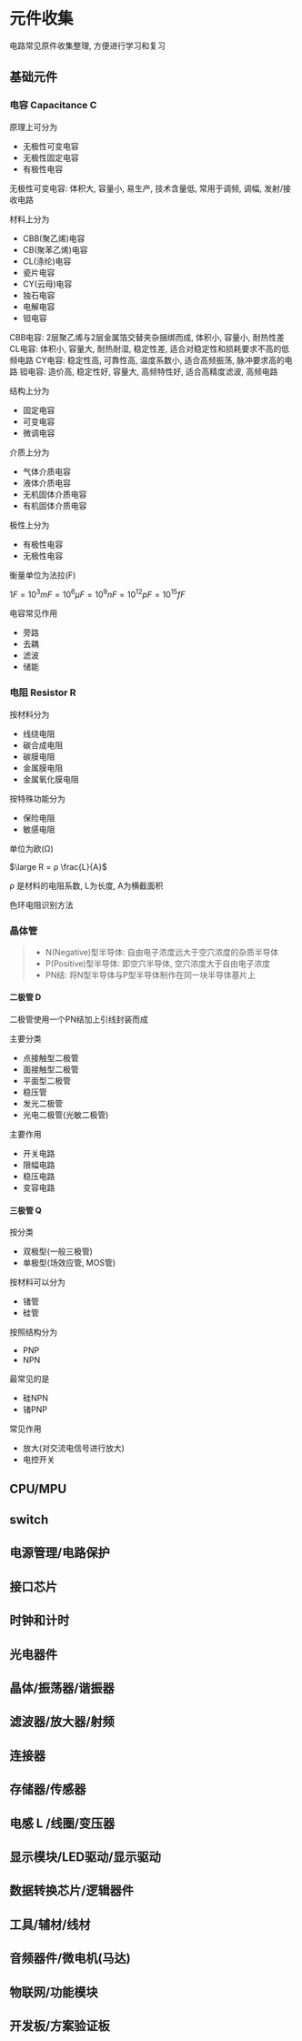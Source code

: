 # 元件收集

电路常见原件收集整理, 方便进行学习和复习

## 基础元件
### 电容 Capacitance C

原理上可分为
* 无极性可变电容
* 无极性固定电容
* 有极性电容

无极性可变电容: 体积大, 容量小, 易生产, 技术含量低, 常用于调频, 调幅, 发射/接收电路

材料上分为
* CBB(聚乙烯)电容
* CB(聚苯乙烯)电容
* CL(涤纶)电容
* 瓷片电容
* CY(云母)电容
* 独石电容
* 电解电容
* 钽电容

CBB电容: 2层聚乙烯与2层金属箔交替夹杂捆绑而成, 体积小, 容量小, 耐热性差
CL电容: 体积小, 容量大, 耐热耐湿, 稳定性差, 适合对稳定性和损耗要求不高的低频电路
CY电容: 稳定性高, 可靠性高, 温度系数小, 适合高频振荡, 脉冲要求高的电路
钽电容: 造价高, 稳定性好, 容量大, 高频特性好, 适合高精度滤波, 高频电路


结构上分为
* 固定电容
* 可变电容
* 微调电容

介质上分为
* 气体介质电容
* 液体介质电容
* 无机固体介质电容
* 有机固体介质电容

极性上分为
* 有极性电容
* 无极性电容

衡量单位为法拉(F)

$1F = 10^{3}mF = 10^{6} μF= 10^{9} nF = 10^{12}pF= 10^{15}fF$

电容常见作用
* 旁路
* 去耦
* 滤波
* 储能

### 电阻 Resistor R

按材料分为

* 线绕电阻
* 碳合成电阻
* 碳膜电阻
* 金属膜电阻
* 金属氧化膜电阻

按特殊功能分为
* 保险电阻
* 敏感电阻

单位为欧(Ω)

$\large R = ρ \frac{L}{A}$

ρ 是材料的电阻系数, L为长度, A为横截面积 

色环电阻识别方法

### 晶体管

> * N(Negative)型半导体: 自由电子浓度远大于空穴浓度的杂质半导体
> * P(Positive)型半导体: 即空穴半导体, 空穴浓度大于自由电子浓度
> * PN结: 将N型半导体与P型半导体制作在同一块半导体基片上

#### 二极管 D 

二极管使用一个PN结加上引线封装而成

主要分类
* 点接触型二极管
* 面接触型二极管
* 平面型二极管
* 稳压管
* 发光二极管
* 光电二极管(光敏二极管)

主要作用
* 开关电路
* 限幅电路
* 稳压电路
* 变容电路
#### 三极管 Q

按分类
* 双极型(一般三极管)
* 单极型(场效应管, MOS管)

按材料可以分为
* 锗管
* 硅管

按照结构分为
* PNP
* NPN

最常见的是
* 硅NPN
* 锗PNP

常见作用
* 放大(对交流电信号进行放大)
* 电控开关

## CPU/MPU
## switch

## 电源管理/电路保护

## 接口芯片

## 时钟和计时

## 光电器件

## 晶体/振荡器/谐振器

## 滤波器/放大器/射频

## 连接器

## 存储器/传感器

## 电感 L /线圈/变压器


## 显示模块/LED驱动/显示驱动

## 数据转换芯片/逻辑器件

## 工具/辅材/线材

## 音频器件/微电机(马达)

## 物联网/功能模块

## 开发板/方案验证板
